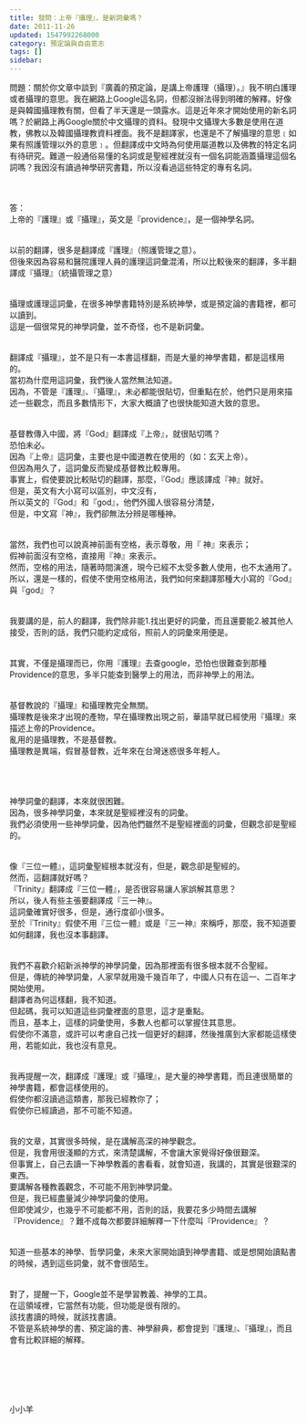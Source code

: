 ```yaml
---
title: 發問：上帝『攝理』，是新詞彙嗎？
date: 2011-11-26
updated: 1547992268000
category: 預定論與自由意志
tags: []
sidebar: 
---
```


<p>問題：關於你文章中談到『廣義的預定論，是講上帝護理（攝理）。』我不明白護理或者攝理的意思。我在網路上Google這名詞，但都沒辦法得到明確的解釋。好像是與韓國攝理教有關，但看了半天還是一頭露水。這是近年來才開始使用的新名詞嗎？於網路上再Google關於中文攝理的資料。發現中文攝理大多數是使用在道教，佛教以及韓國攝理教資料裡面。我不是翻譯家，也還是不了解攝理的意思﹝如果有照護管理以外的意思﹞。但翻譯成中文時為何使用屬道教以及佛教的特定名詞有待研究。難道一般通俗易懂的名詞或是聖經裡就沒有一個名詞能涵蓋攝理這個名詞嗎？我因沒有讀過神學研究書籍，所以沒看過這些特定的專有名詞。<br/><!--more--><br/><br/><br/>答：<br/>上帝的『護理』或『攝理』，英文是『providence』，是一個神學名詞。<br/> <br/><br/>以前的翻譯，很多是翻譯成『護理』（照護管理之意）。<br/>但後來因為容易和醫院護理人員的護理這詞彙混淆，所以比較後來的翻譯，多半翻譯成『攝理』（統攝管理之意）<br/> <br/> <br/>攝理或護理這詞彙，在很多神學書籍特別是系統神學，或是預定論的書籍裡，都可以讀到。<br/>這是一個很常見的神學詞彙，並不奇怪，也不是新詞彙。<br/> <br/><br/>翻譯成『攝理』，並不是只有一本書這樣翻，而是大量的神學書籍，都是這樣用的。<br/>當初為什麼用這詞彙，我們後人當然無法知道。<br/>因為，不管是『護理』、『攝理』，未必都能很貼切，但重點在於，他們只是用來描述一些觀念，而且多數情形下，大家大概讀了也很快能知道大致的意思。<br/> <br/><br/>基督教傳入中國，將『God』翻譯成『上帝』，就很貼切嗎？<br/>恐怕未必。<br/>因為『上帝』這詞彙，主要也是中國道教在使用的（如：玄天上帝）。<br/>但因為用久了，這詞彙反而變成基督教比較專用。<br/>事實上，假使要說比較貼切的翻譯，那麼，『God』應該譯成『神』就好。<br/>但是，英文有大小寫可以區別，中文沒有，<br/>所以英文的『God』和『god』，他們外國人很容易分清楚，<br/>但是，中文寫『神』，我們卻無法分辨是哪種神。<br/> <br/><br/>當然，我們也可以說真神前面有空格，表示尊敬，用『  神』來表示；<br/>假神前面沒有空格，直接用『神』來表示。<br/>然而，空格的用法，隨著時間演進，現今已經不太受多數人使用，也不太通用了。<br/>所以，還是一樣的，假使不使用空格用法，我們如何來翻譯那種大小寫的『God』與『god』？<br/> <br/><br/>我要講的是，前人的翻譯，我們除非能1.找出更好的詞彙，而且還要能2.被其他人接受，否則的話，我們只能約定成俗，照前人的詞彙來用便是。<br/> <br/><br/>其實，不僅是攝理而已，你用『護理』去查google，恐怕也很難查到那種Providence的意思，多半只能查到醫學上的用法，而非神學上的用法。<br/> <br/><br/>基督教說的『攝理』和攝理教完全無關。<br/>攝理教是後來才出現的產物，早在攝理教出現之前，華語早就已經使用『攝理』來描述上帝的Providence。<br/>亂用的是攝理教，不是基督教。<br/>攝理教是異端，假冒基督教，近年來在台灣迷惑很多年輕人。<br/> <br/><br/><br/><br/>神學詞彙的翻譯，本來就很困難。<br/>因為，很多神學詞彙，本來就是聖經裡沒有的詞彙。<br/>我們必須使用一些神學詞彙，因為他們雖然不是聖經裡面的詞彙，但觀念卻是聖經的。<br/> <br/><br/>像『三位一體』，這詞彙聖經根本就沒有，但是，觀念卻是聖經的。<br/>然而，這翻譯就好嗎？<br/>『Trinity』翻譯成『三位一體』，是否很容易讓人家誤解其意思？<br/>所以，後人有些主張要翻譯成『三一神』。<br/>這詞彙確實好很多，但是，通行度卻小很多。<br/>至於『Trinity』假使不用『三位一體』或是『三一神』來稱呼，那麼，我不知道要如何翻譯，我也沒本事翻譯。<br/> <br/><br/>我們不喜歡介紹新派神學的神學詞彙，因為那裡面有很多根本就不合聖經。<br/>但是，傳統的神學詞彙，人家早就用幾千幾百年了，中國人只有在這一、二百年才開始使用。<br/>翻譯者為何這樣翻，我不知道。<br/>但起碼，我可以知道這些詞彙裡面的意思，這才是重點。<br/>而且，基本上，這樣的詞彙使用，多數人也都可以掌握住其意思。<br/>假使你不滿意，或許可以考慮自己找一個更好的翻譯，然後推廣到大家都能這樣使用，若能如此，我也沒有意見。<br/> <br/><br/>我再提醒一次，翻譯成『護理』或『攝理』，是大量的神學書籍，而且連很簡單的神學書籍，都會這樣使用的。<br/>假使你都沒讀過這類書，那我已經教你了；<br/>假使你已經讀過，那不可能不知道。<br/> <br/><br/>我的文章，其實很多時候，是在講解高深的神學觀念。<br/>但是，我會用很淺顯的方式，來清楚講解，不會讓大家覺得好像很艱深。<br/>但事實上，自己去讀一下神學教義的書看看，就會知道，我講的，其實是很艱深的東西。<br/>要講解各種教義觀念，不可能不用到神學詞彙。<br/>但是，我已經盡量減少神學詞彙的使用。<br/>但即使減少，也幾乎不可能都不用，否則的話，我要花多少時間去講解『Providence』？難不成每次都要詳細解釋一下什麼叫『Providence』？<br/> <br/><br/>知道一些基本的神學、哲學詞彙，未來大家開始讀到神學書籍、或是想開始讀點書的時候，遇到這些詞彙，就不會很陌生。<br/> <br/><br/>對了，提醒一下，Google並不是學習教義、神學的工具。<br/>在這領域裡，它當然有功能，但功能是很有限的。<br/>該找書讀的時候，就該找書讀。<br/>不管是系統神學的書、預定論的書、神學辭典，都會提到『護理』、『攝理』，而且會有比較詳細的解釋。<br/><br/><br/><br/><br/><br/><br/>小小羊<br/><br/><br/><br/><br/><br/></p>